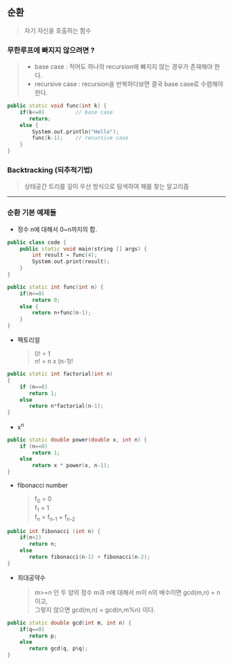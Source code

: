 ## 순환

> 자기 자신을 호출하는 함수

### 무한루프에 빠지지 않으려면 ?

> - base case : 적어도 하나의 recursion에 빠지지 않는 경우가 존재해야 한다.
> - recursive case : recursion을 반복하다보면 결국 base case로 수렴해야 한다.

```c++
public static void func(int k) {
    if(k<=0)          // base case
       return;
    else {
        System.out.println("Hello");
        func(k-1);    // recursive case
    }
}
```

### Backtracking (되추적기법)

> 상태공간 트리를 깊이 우선 방식으로 탐색하여 해를 찾는 알고리즘

---

### 순환 기본 예제들

- 정수 n에 대해서 0~n까지의 합.

```c++
public class code {
    public static void main(string [] args) {
        int result = func(4);
        System.out.print(result);
    }
}

public static int func(int n) {
    if(n<=0)
        return 0;
    else {
        return n+func(n-1);
    }
}
```

- 팩토리얼 <br>
  > 0! = 1 <br>
  > n! = n x (n-1)!

```c++
public static int factorial(int n)
{
    if (n==0)
       return 1;
    else
       return n*factorial(n-1);
}
```

- x<sup>n</sup>

```c++
public static double power(double x, int n) {
    if (n==0)
        return 1;
    else
        return x * power(x, n-1);
}
```

- fibonacci number <br>
  > f<sub>0</sub> = 0 <br>
  > f<sub>1</sub> = 1 <br>
  > f<sub>n</sub> = f<sub>n-1</sub> + f<sub>n-2</sub>

```c++
public int fibonacci (int n) {
    if(n<2)
       return n;
    else
       return fibonacci(n-1) + fibonacci(n-2);
}
```

- 최대공약수 <br>
  > m>=n 인 두 양의 정수 m과 n에 대해서 m이 n의 배수이면 gcd(m,n) = n이고,<br> 그렇지 않으면 gcd(m,n) = gcd(n,m%n) 이다.

```c++
public static double gcd(int m, int n) {
    if(q==0)
       return p;
    else
       return gcd(q, p%q);
}
```

